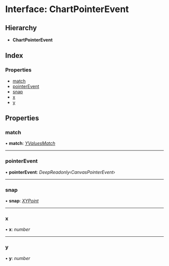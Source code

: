 # Interface: ChartPointerEvent

## Hierarchy

* **ChartPointerEvent**

## Index

### Properties

* [match](chartpointerevent.md#match)
* [pointerEvent](chartpointerevent.md#pointerevent)
* [snap](chartpointerevent.md#snap)
* [x](chartpointerevent.md#x)
* [y](chartpointerevent.md#y)

## Properties

###  match

• **match**: *[YValuesMatch](yvaluesmatch.md)*

___

###  pointerEvent

• **pointerEvent**: *DeepReadonly‹CanvasPointerEvent›*

___

###  snap

• **snap**: *[XYPoint](xypoint.md)*

___

###  x

• **x**: *number*

___

###  y

• **y**: *number*
